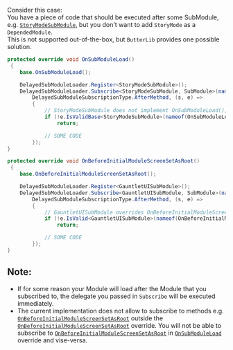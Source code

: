 Consider this case:  
You have a piece of code that should be executed after some SubModule, e.g. [``StoryModeSubModule``](xref:StoryMode.StoryModeSubModule), but you don't want to add ``StoryMode`` as a ``DependedModule``.  
This is not supported out-of-the-box, but ``ButterLib`` provides one possible solution.  
```csharp
protected override void OnSubModuleLoad()
 {
    base.OnSubModuleLoad();

    DelayedSubModuleLoader.Register<StoryModeSubModule>();
    DelayedSubModuleLoader.Subscribe<StoryModeSubModule, SubModule>(nameof(OnSubModuleLoad),
        DelayedSubModuleSubscriptionType.AfterMethod, (s, e) =>
        {
            // StoryModeSubModule does not implement OnSubModuleLoad(), so we can only catch the base virtual method call.
            if (!e.IsValidBase<StoryModeSubModule>(nameof(OnSubModuleLoad), DelayedSubModuleSubscriptionType.AfterMethod))
                return;

            // SOME CODE
        });
}
```
  
```csharp
protected override void OnBeforeInitialModuleScreenSetAsRoot()
 {
    base.OnBeforeInitialModuleScreenSetAsRoot();

    DelayedSubModuleLoader.Register<GauntletUISubModule>();
    DelayedSubModuleLoader.Subscribe<GauntletUISubModule, SubModule>(nameof(OnBeforeInitialModuleScreenSetAsRoot),
        DelayedSubModuleSubscriptionType.AfterMethod, (s, e) =>
        {
            // GauntletUISubModule overrides OnBeforeInitialModuleScreenSetAsRoot, so we can catch the method call.
            if (!e.IsValid<GauntletUISubModule>(nameof(OnBeforeInitialModuleScreenSetAsRoot), DelayedSubModuleSubscriptionType.AfterMethod))
                return;

            // SOME CODE
        });
}
```

## Note:
* If for some reason your Module will load after the Module that you subscribed to, the delegate you passed in ``Subscribe`` will be executed immediately.
* The current implementation does not allow to subscribe to methods e.g. [``OnBeforeInitialModuleScreenSetAsRoot``](xref:TaleWorlds.MountAndBlade.MBSubModuleBase.html#collapsible-TaleWorlds_MountAndBlade_MBSubModuleBase_OnBeforeInitialModuleScreenSetAsRoot) outside the [``OnBeforeInitialModuleScreenSetAsRoot``](xref:TaleWorlds.MountAndBlade.MBSubModuleBase.html#collapsible-TaleWorlds_MountAndBlade_MBSubModuleBase_OnBeforeInitialModuleScreenSetAsRoot) override. You will not be able to subscribe to [``OnBeforeInitialModuleScreenSetAsRoot``](xref:TaleWorlds.MountAndBlade.MBSubModuleBase.html#collapsible-TaleWorlds_MountAndBlade_MBSubModuleBase_OnBeforeInitialModuleScreenSetAsRoot) in [``OnSubModuleLoad``](xref:TaleWorlds.MountAndBlade.MBSubModuleBase.html#collapsible-TaleWorlds_MountAndBlade_MBSubModuleBase_OnSubModuleLoad) override and vise-versa.
